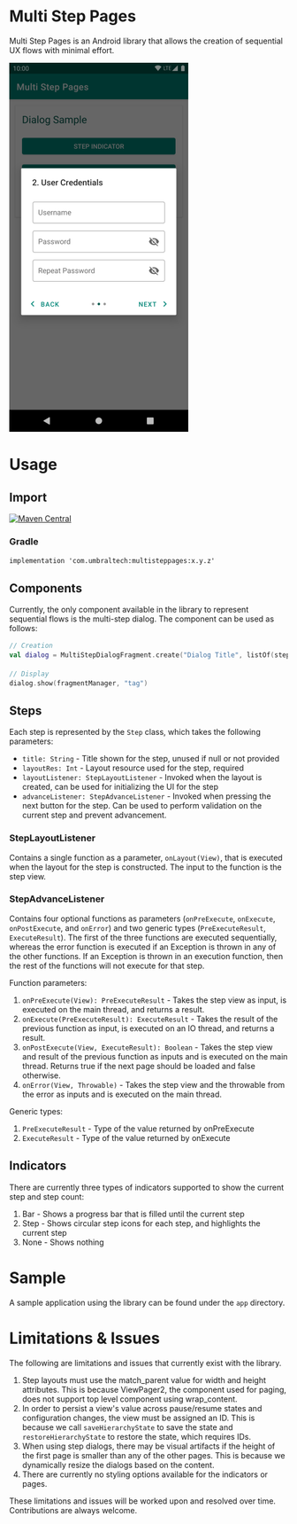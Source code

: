 # Multi Step Pages

Multi Step Pages is an Android library that allows the creation of sequential UX flows with minimal effort.

![Dialog Sample](res/DialogSampleSmall.png) 

# Usage

## Import

[![Maven Central](https://img.shields.io/maven-central/v/com.umbraltech/multisteppages.svg)](https://mvnrepository.com/artifact/com.umbraltech/multisteppages)

### Gradle

```
implementation 'com.umbraltech:multisteppages:x.y.z'  
```


## Components

Currently, the only component available in the library to represent sequential flows is the multi-step dialog. The component can be used as follows:

```kotlin
// Creation
val dialog = MultiStepDialogFragment.create("Dialog Title", listOf(steps), indicator)

// Display
dialog.show(fragmentManager, "tag")
```

## Steps

Each step is represented by the `Step` class, which takes the following parameters:
- `title: String` - Title shown for the step, unused if null or not provided
- `layoutRes: Int` - Layout resource used for the step, required
- `layoutListener: StepLayoutListener` - Invoked when the layout is created, can be used for initializing the UI for the step
- `advanceListener: StepAdvanceListener` - Invoked when pressing the next button for the step. Can be used to perform validation on the current step and prevent advancement.

### StepLayoutListener

Contains a single function as a parameter, `onLayout(View)`, that is executed when the layout for the step is constructed. The input to the function is the step view.

### StepAdvanceListener

Contains four optional functions as parameters (`onPreExecute`, `onExecute`, `onPostExecute`, and `onError`) and two generic types (`PreExecuteResult`, `ExecuteResult`). The first of the three functions are executed sequentially, whereas the error function is executed if an Exception is thrown in any of the other functions. If an Exception is thrown in an execution function, then the rest of the functions will not execute for that step.

Function parameters:
1. `onPreExecute(View): PreExecuteResult` - Takes the step view as input, is executed on the main thread, and returns a result.
2. `onExecute(PreExecuteResult): ExecuteResult` - Takes the result of the previous function as input, is executed on an IO thread, and returns a result.
3. `onPostExecute(View, ExecuteResult): Boolean` - Takes the step view and result of the previous function as inputs and is executed on the main thread. Returns true if the next page should be loaded and false otherwise. 
4. `onError(View, Throwable)` - Takes the step view and the throwable from the error as inputs and is executed on the main thread.

Generic types:
1. `PreExecuteResult` - Type of the value returned by onPreExecute
2. `ExecuteResult` - Type of the value returned by onExecute

## Indicators

There are currently three types of indicators supported to show the current step and step count:
1. Bar - Shows a progress bar that is filled until the current step
2. Step - Shows circular step icons for each step, and highlights the current step
3. None - Shows nothing

# Sample

A sample application using the library can be found under the `app` directory.

# Limitations & Issues

The following are limitations and issues that currently exist with the library.

1. Step layouts must use the match_parent value for width and height attributes. This is because ViewPager2, the component used for paging, does not support top level component using wrap_content. 
2. In order to persist a view's value across pause/resume states and configuration changes, the view must be assigned an ID. This is because we call `saveHierarchyState` to save the state and `restoreHierarchyState` to restore the state, which requires IDs.
3. When using step dialogs, there may be visual artifacts if the height of the first page is smaller than any of the other pages. This is because we dynamically resize the dialogs based on the content.
4. There are currently no styling options available for the indicators or pages.

These limitations and issues will be worked upon and resolved over time. Contributions are always welcome.